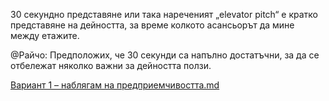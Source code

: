 30 секундно представяне или така нареченият „elevator pitch“ е кратко представяне на дейността, за време колкото асансьорът да мине между етажите. 

@Райчо: Предположих, че 30 секунди са напълно достатъчни, за да се отбележат няколко важни за дейността ползи.

[Вариант 1 – наблягам на предприемчивостта.md](./Вариант_1_–_наблягам_на_предприемчивостта.md)
